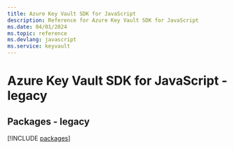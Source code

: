 ```yaml
---
title: Azure Key Vault SDK for JavaScript
description: Reference for Azure Key Vault SDK for JavaScript
ms.date: 04/01/2024
ms.topic: reference
ms.devlang: javascript
ms.service: keyvault
---
```

# Azure Key Vault SDK for JavaScript - legacy
## Packages - legacy
[!INCLUDE [packages](key-vault-index.md)]